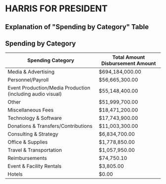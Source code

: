 # HARRIS FOR PRESIDENT

## Explanation of "Spending by Category" Table

## Spending by Category

| Spending Category                                                   | Total Amount Disbursement Amount     |
|------------------------------------------------------------|--------------------------|
| Media & Advertising                                        | $694,184,000.00         |
| Personnel/Payroll                                          | $56,665,300.00          |
| Event Production/Media Production (including audio visual) | $55,148,400.00          |
| Other                                                      | $51,999,700.00          |
| Miscellaneous Fees                                         | $18,471,200.00          |
| Technology & Software                                      | $17,743,900.00          |
| Donations & Transfers/Contributions                        | $11,003,300.00          |
| Consulting & Strategy                                      | $6,834,700.00           |
| Office & Supplies                                          | $1,778,850.00           |
| Travel & Transportation                                    | $1,057,950.00           |
| Reimbursements                                             | $74,750.10              |
| Event & Facility Rentals                                   | $3,805.00               |
| Hotels                                                     | $0.00                   |
